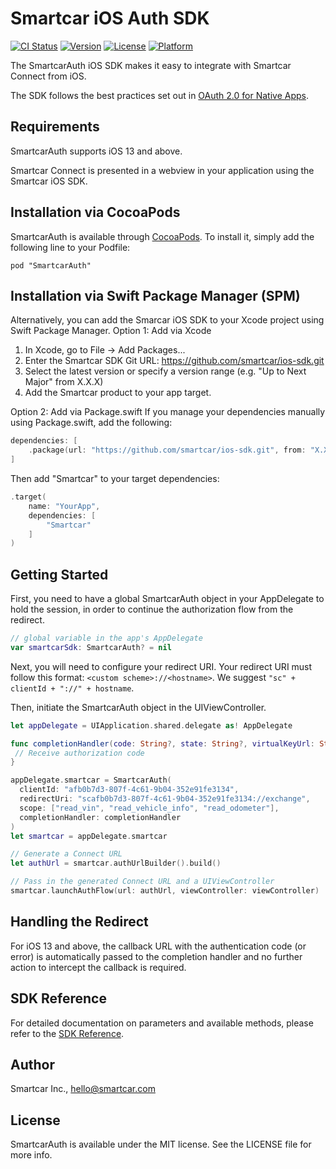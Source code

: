# Smartcar iOS Auth SDK

[![CI Status](https://img.shields.io/travis/com/smartcar/ios-sdk.svg?style=flat-square)](https://travis-ci.com/smartcar/ios-sdk/)
[![Version](https://img.shields.io/cocoapods/v/SmartcarAuth.svg?style=flat-square)](http://cocoapods.org/pods/SmartcarAuth)
[![License](https://img.shields.io/cocoapods/l/SmartcarAuth.svg?style=flat-square)](http://cocoapods.org/pods/SmartcarAuth)
[![Platform](https://img.shields.io/cocoapods/p/SmartcarAuth.svg?style=flat-square)](http://cocoapods.org/pods/SmartcarAuth)

The SmartcarAuth iOS SDK makes it easy to integrate with Smartcar Connect from iOS.

The SDK follows the best practices set out in [OAuth 2.0 for Native Apps](https://tools.ietf.org/html/draft-ietf-oauth-native-apps-06).

## Requirements

SmartcarAuth supports iOS 13 and above.

Smartcar Connect is presented in a webview in your application using the Smartcar iOS SDK.

## Installation via CocoaPods

SmartcarAuth is available through [CocoaPods](http://cocoapods.org). To install it, simply add the following line to your Podfile:

```
pod "SmartcarAuth"
```
## Installation via Swift Package Manager (SPM)

Alternatively, you can add the Smarcar iOS SDK to your Xcode project using Swift Package Manager.
Option 1: Add via Xcode
1. In Xcode, go to File → Add Packages...
2. Enter the Smartcar SDK Git URL: https://github.com/smartcar/ios-sdk.git
3. Select the latest version or specify a version range (e.g. "Up to Next Major" from X.X.X)
4. Add the Smartcar product to your app target.

Option 2: Add via Package.swift
If you manage your dependencies manually using Package.swift, add the following:
```swift
dependencies: [
    .package(url: "https://github.com/smartcar/ios-sdk.git", from: "X.X.X")
]
```

Then add "Smartcar" to your target dependencies:
```swift
.target(
    name: "YourApp",
    dependencies: [
        "Smartcar"
    ]
)
```

## Getting Started

First, you need to have a global SmartcarAuth object in your AppDelegate to hold the session, in order to continue the authorization flow from the redirect.

```swift
// global variable in the app's AppDelegate
var smartcarSdk: SmartcarAuth? = nil
```

Next, you will need to configure your redirect URI. Your redirect URI must follow this format: `<custom scheme>://<hostname>`. We suggest `"sc" + clientId + "://" + hostname`. 

Then, initiate the SmartcarAuth object in the UIViewController.

```swift
let appDelegate = UIApplication.shared.delegate as! AppDelegate

func completionHandler(code: String?, state: String?, virtualKeyUrl: String?, err: AuthorizationError?,) -> Void {
 // Receive authorization code
}

appDelegate.smartcar = SmartcarAuth(
  clientId: "afb0b7d3-807f-4c61-9b04-352e91fe3134",
  redirectUri: "scafb0b7d3-807f-4c61-9b04-352e91fe3134://exchange",
  scope: ["read_vin", "read_vehicle_info", "read_odometer"],
  completionHandler: completionHandler
)
let smartcar = appDelegate.smartcar

// Generate a Connect URL
let authUrl = smartcar.authUrlBuilder().build()

// Pass in the generated Connect URL and a UIViewController
smartcar.launchAuthFlow(url: authUrl, viewController: viewController)
```

## Handling the Redirect

For iOS 13 and above, the callback URL with the authentication code (or error) is automatically passed to the completion handler and no further action to intercept the callback is required.

## SDK Reference

For detailed documentation on parameters and available methods, please refer to
the [SDK Reference](https://smartcar.github.io/ios-sdk/).

## Author

Smartcar Inc., hello@smartcar.com

## License

SmartcarAuth is available under the MIT license. See the LICENSE file for more info.
